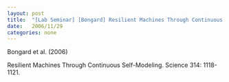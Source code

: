 ```yaml
---
layout: post
title:  "[Lab Seminar] [Bongard] Resilient Machines Through Continuous Self-Modeling"
date:   2006/11/29
categories: none
---
```






Bongard et al. (2006)

Resilient Machines Through Continuous Self-Modeling. Science 314: 1118-1121. 



 

